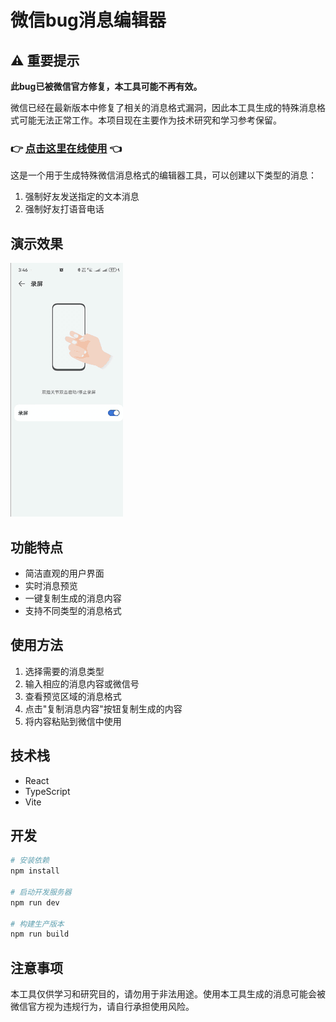 # 微信bug消息编辑器

## ⚠️ 重要提示

**此bug已被微信官方修复，本工具可能不再有效。**

微信已经在最新版本中修复了相关的消息格式漏洞，因此本工具生成的特殊消息格式可能无法正常工作。本项目现在主要作为技术研究和学习参考保留。

### 👉 [点击这里在线使用](https://www.cc11001100.com/wx-bug-editor/) 👈

这是一个用于生成特殊微信消息格式的编辑器工具，可以创建以下类型的消息：

1. 强制好友发送指定的文本消息
2. 强制好友打语音电话

## 演示效果

[![演示效果](demo.gif)](https://cc11001100.github.io/wx-bug-editor/demo.mp4)

## 功能特点

- 简洁直观的用户界面
- 实时消息预览
- 一键复制生成的消息内容
- 支持不同类型的消息格式

## 使用方法

1. 选择需要的消息类型
2. 输入相应的消息内容或微信号
3. 查看预览区域的消息格式
4. 点击"复制消息内容"按钮复制生成的内容
5. 将内容粘贴到微信中使用

## 技术栈

- React
- TypeScript
- Vite

## 开发

```bash
# 安装依赖
npm install

# 启动开发服务器
npm run dev

# 构建生产版本
npm run build
```

## 注意事项

本工具仅供学习和研究目的，请勿用于非法用途。使用本工具生成的消息可能会被微信官方视为违规行为，请自行承担使用风险。
